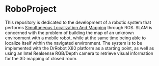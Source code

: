 # RoboProject
This repository is dedicated to the development of a robotic system that performs [Simultaneous Localization And Mapping](https://github.com/A01371852/RoboProject/projects/1) through ROS.
SLAM is concerned with the problem of building the map of an unknown environment with a mobile robot, while at the same time being able to localize itself within the navigated environment. The system is to be implemented with the DrRobot X80 platform as a starting point, as well as using an Intel Realsense RGB/Depth camera to retrieve visual information for the 3D mapping of closed room.
